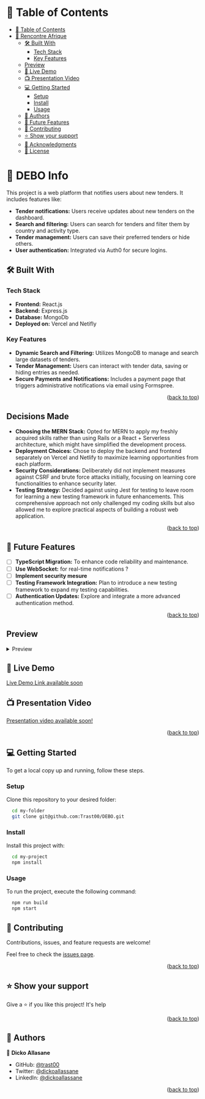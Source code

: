 <a name="readme-top"></a>

# 📗 Table of Contents

- [📗 Table of Contents](#-table-of-contents)
- [📖 Rencontre Afrique ](#-rencontre-afrique-)
  - [🛠 Built With ](#-built-with-)
    - [Tech Stack ](#tech-stack-)
    - [Key Features ](#key-features-)
  - [Preview](#preview)
  - [🚀 Live Demo ](#-live-demo-)
  - [📺 Presentation Video ](#-presentation-video-)
  - [💻 Getting Started ](#-getting-started-)
    - [Setup](#setup)
    - [Install](#install)
    - [Usage](#usage)
  - [👥 Authors ](#-authors-)
  - [🔭 Future Features ](#-future-features-)
  - [🤝 Contributing ](#-contributing-)
  - [⭐️ Show your support ](#️-show-your-support-)
  - [🙏 Acknowledgments ](#-acknowledgments-)
  - [📝 License ](#-license-)

# 📖 DEBO Info <a name="about-project"></a>

This project is a web platform that notifies users about new tenders. It includes features like:
- **Tender notifications:** Users receive updates about new tenders on the dashboard.
- **Search and filtering:** Users can search for tenders and filter them by country and activity type.
- **Tender management:** Users can save their preferred tenders or hide others.
- **User authentication:** Integrated via Auth0 for secure logins.


## 🛠 Built With <a name="built-with"></a>

### Tech Stack <a name="tech-stack"></a>

- **Frontend:** React.js
- **Backend:** Express.js
- **Database:** MongoDb
- **Deployed on:** Vercel and Netifly

### Key Features <a name="key-features"></a>

- **Dynamic Search and Filtering:** Utilizes MongoDB to manage and search large datasets of tenders.
- **Tender Management:** Users can interact with tender data, saving or hiding entries as needed.
- **Secure Payments and Notifications:** Includes a payment page that triggers administrative notifications via email using Formspree.

<p align="right">(<a href="#readme-top">back to top</a>)</p>

## Decisions Made
- **Choosing the MERN Stack:** Opted for MERN to apply my freshly acquired skills rather than using Rails or a React + Serverless architecture, which might have simplified the development process.
- **Deployment Choices:** Chose to deploy the backend and frontend separately on Vercel and Netlify to maximize learning opportunities from each platform.
- **Security Considerations:** Deliberately did not implement measures against CSRF and brute force attacks initially, focusing on learning core functionalities to enhance security later.
- **Testing Strategy:** Decided against using Jest for testing to leave room for learning a new testing framework in future enhancements.
This comprehensive approach not only challenged my coding skills but also allowed me to explore practical aspects of building a robust web application.

<p align="right">(<a href="#readme-top">back to top</a>)</p>


## 🔭 Future Features <a name="future-features"></a>

- [ ] **TypeScript Migration:** To enhance code reliability and maintenance.
- [ ] **Use WebSocket:** for real-time notifications ?
- [ ] **Implement security mesure**
- [ ] **Testing Framework Integration:** Plan to introduce a new testing framework to expand my testing capabilities.
- [ ] **Authentication Updates:** Explore and integrate a more advanced authentication method.

<p align="right">(<a href="#readme-top">back to top</a>)</p>

## Preview

<details>
  <summary>Preview</summary>
  
</details>

## 🚀 Live Demo <a name="live-demo"></a>

[Live Demo Link available soon]()

## 📺 Presentation Video <a name="live-demo"></a>
[Presentation video available soon!]()

<p align="right">(<a href="#readme-top">back to top</a>)</p>


## 💻 Getting Started <a name="getting-started"></a>

To get a local copy up and running, follow these steps.

### Setup

Clone this repository to your desired folder:

```sh
  cd my-folder
  git clone git@github.com:Trast00/DEBO.git
```

### Install

Install this project with:

```sh
  cd my-project
  npm install
```

### Usage

To run the project, execute the following command:

```sh
  npm run build
  npm start
```


## 🤝 Contributing <a name="contributing"></a>

Contributions, issues, and feature requests are welcome!

Feel free to check the [issues page]().

<p align="right">(<a href="#readme-top">back to top</a>)</p>


## ⭐️ Show your support <a name="support"></a>

Give a ⭐️ if you like this project! It's help

<p align="right">(<a href="#readme-top">back to top</a>)</p>


## 👥 Authors <a name="authors"></a>

👤 **Dicko Allasane**

- GitHub: [@trast00](https://github.com/Trast00)
- Twitter: [@dickoallassane](https://twitter.com/AllassaneDicko0/)
- LinkedIn: [@dickoallassane](https://www.linkedin.com/in/allassane-dicko-744aaa224)

<p align="right">(<a href="#readme-top">back to top</a>)</p>
